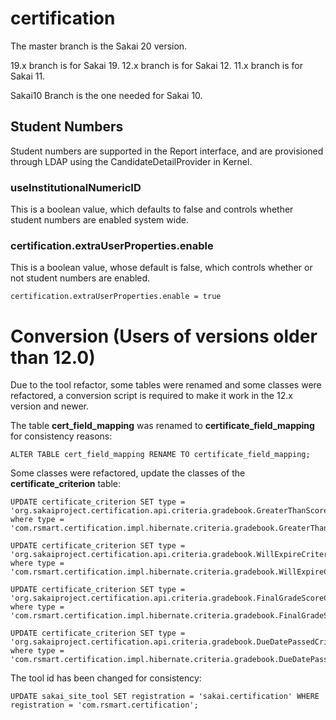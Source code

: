 # certification

The master branch is the Sakai 20 version.

19.x branch is for Sakai 19.
12.x branch is for Sakai 12.
11.x branch is for Sakai 11.

Sakai10 Branch is the one needed for Sakai 10.

## Student Numbers

Student numbers are supported in the Report interface, and are provisioned through LDAP using the CandidateDetailProvider in Kernel.

### useInstitutionalNumericID
This is a boolean value, which defaults to false and controls whether student numbers are enabled system wide.

### certification.extraUserProperties.enable
This is a boolean value, whose default is false, which controls whether or not student numbers are enabled.

`certification.extraUserProperties.enable = true`

# Conversion (Users of versions older than 12.0)
Due to the tool refactor, some tables were renamed and some classes were refactored, a conversion script is required to make it work in the 12.x version and newer.

The table **cert_field_mapping** was renamed to **certificate_field_mapping** for consistency reasons:

```
ALTER TABLE cert_field_mapping RENAME TO certificate_field_mapping;
```

Some classes were refactored, update the classes of the **certificate_criterion** table: 

```
UPDATE certificate_criterion SET type = 'org.sakaiproject.certification.api.criteria.gradebook.GreaterThanScoreCriterion' where type = 'com.rsmart.certification.impl.hibernate.criteria.gradebook.GreaterThanScoreCriterionHibernateImpl';

UPDATE certificate_criterion SET type = 'org.sakaiproject.certification.api.criteria.gradebook.WillExpireCriterion' where type = 'com.rsmart.certification.impl.hibernate.criteria.gradebook.WillExpireCriterionHibernateImpl';

UPDATE certificate_criterion SET type = 'org.sakaiproject.certification.api.criteria.gradebook.FinalGradeScoreCriterion' where type = 'com.rsmart.certification.impl.hibernate.criteria.gradebook.FinalGradeScoreCriterionHibernateImpl';

UPDATE certificate_criterion SET type = 'org.sakaiproject.certification.api.criteria.gradebook.DueDatePassedCriterion' where type = 'com.rsmart.certification.impl.hibernate.criteria.gradebook.DueDatePassedCriterionHibernateImpl';
```

The tool id has been changed for consistency:
```
UPDATE sakai_site_tool SET registration = 'sakai.certification' WHERE registration = 'com.rsmart.certification';
```

